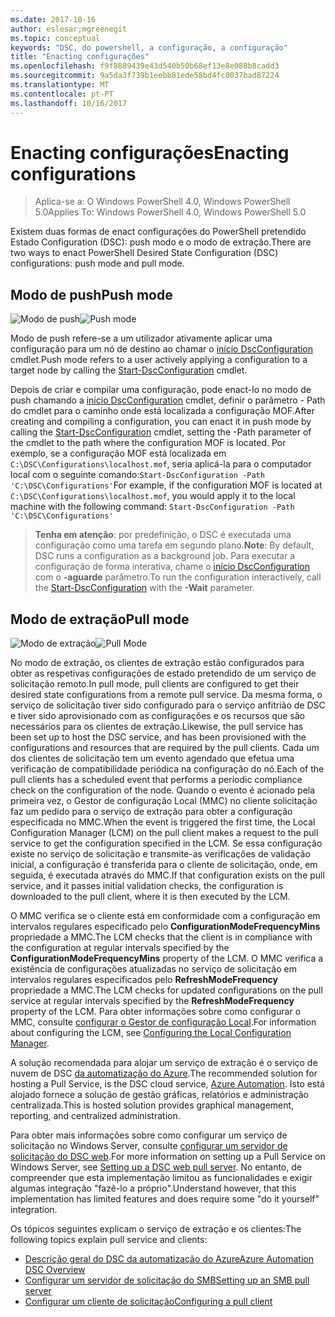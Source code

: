 ```yaml
---
ms.date: 2017-10-16
author: eslesar;mgreenegit
ms.topic: conceptual
keywords: "DSC, do powershell, a configuração, a configuração"
title: "Enacting configurações"
ms.openlocfilehash: f9f8889439e43d540b50b68ef13e8e088b8cadd3
ms.sourcegitcommit: 9a5da3f739b1eebb81ede58bd4fc8037bad87224
ms.translationtype: MT
ms.contentlocale: pt-PT
ms.lasthandoff: 10/16/2017
---
```

# <a name="enacting-configurations"></a><span data-ttu-id="d8d57-103">Enacting configurações</span><span class="sxs-lookup"><span data-stu-id="d8d57-103">Enacting configurations</span></span>

><span data-ttu-id="d8d57-104">Aplica-se a: O Windows PowerShell 4.0, Windows PowerShell 5.0</span><span class="sxs-lookup"><span data-stu-id="d8d57-104">Applies To: Windows PowerShell 4.0, Windows PowerShell 5.0</span></span>

<span data-ttu-id="d8d57-105">Existem duas formas de enact configurações do PowerShell pretendido Estado Configuration (DSC): push modo e o modo de extração.</span><span class="sxs-lookup"><span data-stu-id="d8d57-105">There are two ways to enact PowerShell Desired State Configuration (DSC) configurations: push mode and pull mode.</span></span>

## <a name="push-mode"></a><span data-ttu-id="d8d57-106">Modo de push</span><span class="sxs-lookup"><span data-stu-id="d8d57-106">Push mode</span></span>

<span data-ttu-id="d8d57-107">![Modo de push](images/pushModel.png "como push funciona do modo")</span><span class="sxs-lookup"><span data-stu-id="d8d57-107">![Push mode](images/pushModel.png "How push mode works")</span></span>

<span data-ttu-id="d8d57-108">Modo de push refere-se a um utilizador ativamente aplicar uma configuração para um nó de destino ao chamar o [início DscConfiguration](https://technet.microsoft.com/en-us/library/dn521623.aspx) cmdlet.</span><span class="sxs-lookup"><span data-stu-id="d8d57-108">Push mode refers to a user actively applying a configuration to a target node by calling the [Start-DscConfiguration](https://technet.microsoft.com/en-us/library/dn521623.aspx) cmdlet.</span></span>

<span data-ttu-id="d8d57-109">Depois de criar e compilar uma configuração, pode enact-lo no modo de push chamando a [início DscConfiguration](https://technet.microsoft.com/en-us/library/dn521623.aspx) cmdlet, definir o parâmetro - Path do cmdlet para o caminho onde está localizada a configuração MOF.</span><span class="sxs-lookup"><span data-stu-id="d8d57-109">After creating and compiling a configuration, you can enact it in push mode by calling the [Start-DscConfiguration](https://technet.microsoft.com/en-us/library/dn521623.aspx) cmdlet, setting the -Path parameter of the cmdlet to the path where the configuration MOF is located.</span></span>
<span data-ttu-id="d8d57-110">Por exemplo, se a configuração MOF está localizada em `C:\DSC\Configurations\localhost.mof`, seria aplicá-la para o computador local com o seguinte comando:`Start-DscConfiguration -Path 'C:\DSC\Configurations'`</span><span class="sxs-lookup"><span data-stu-id="d8d57-110">For example, if the configuration MOF is located at `C:\DSC\Configurations\localhost.mof`, you would apply it to the local machine with the following command: `Start-DscConfiguration -Path 'C:\DSC\Configurations'`</span></span>

> <span data-ttu-id="d8d57-111">__Tenha em atenção__: por predefinição, o DSC é executada uma configuração como uma tarefa em segundo plano.</span><span class="sxs-lookup"><span data-stu-id="d8d57-111">__Note__: By default, DSC runs a configuration as a background job.</span></span> <span data-ttu-id="d8d57-112">Para executar a configuração de forma interativa, chame o [início DscConfiguration](https://technet.microsoft.com/library/dn521623.aspx) com o __-aguarde__ parâmetro.</span><span class="sxs-lookup"><span data-stu-id="d8d57-112">To run the configuration interactively, call the [Start-DscConfiguration](https://technet.microsoft.com/library/dn521623.aspx) with the __-Wait__ parameter.</span></span>

## <a name="pull-mode"></a><span data-ttu-id="d8d57-113">Modo de extração</span><span class="sxs-lookup"><span data-stu-id="d8d57-113">Pull mode</span></span>

<span data-ttu-id="d8d57-114">![Modo de extração](images/pullModel.png "como funciona do modo de extração")</span><span class="sxs-lookup"><span data-stu-id="d8d57-114">![Pull Mode](images/pullModel.png "How pull mode works")</span></span>

<span data-ttu-id="d8d57-115">No modo de extração, os clientes de extração estão configurados para obter as respetivas configurações de estado pretendido de um serviço de solicitação remoto.</span><span class="sxs-lookup"><span data-stu-id="d8d57-115">In pull mode, pull clients are configured to get their desired state configurations from a remote pull service.</span></span>
<span data-ttu-id="d8d57-116">Da mesma forma, o serviço de solicitação tiver sido configurado para o serviço anfitrião de DSC e tiver sido aprovisionado com as configurações e os recursos que são necessários para os clientes de extração.</span><span class="sxs-lookup"><span data-stu-id="d8d57-116">Likewise, the pull service has been set up to host the DSC service, and has been provisioned with the configurations and resources that are required by the pull clients.</span></span>
<span data-ttu-id="d8d57-117">Cada um dos clientes de solicitação tem um evento agendado que efetua uma verificação de compatibilidade periódica na configuração do nó.</span><span class="sxs-lookup"><span data-stu-id="d8d57-117">Each of the pull clients has a scheduled event that performs a periodic compliance check on the configuration of the node.</span></span>
<span data-ttu-id="d8d57-118">Quando o evento é acionado pela primeira vez, o Gestor de configuração Local (MMC) no cliente solicitação faz um pedido para o serviço de extração para obter a configuração especificada no MMC.</span><span class="sxs-lookup"><span data-stu-id="d8d57-118">When the event is triggered the first time, the Local Configuration Manager (LCM) on the pull client makes a request to the pull service to get the configuration specified in the LCM.</span></span>
<span data-ttu-id="d8d57-119">Se essa configuração existe no serviço de solicitação e transmite-as verificações de validação inicial, a configuração é transferida para o cliente de solicitação, onde, em seguida, é executada através do MMC.</span><span class="sxs-lookup"><span data-stu-id="d8d57-119">If that configuration exists on the pull service, and it passes initial validation checks, the configuration is downloaded to the pull client, where it is then executed by the LCM.</span></span>

<span data-ttu-id="d8d57-120">O MMC verifica se o cliente está em conformidade com a configuração em intervalos regulares especificado pelo **ConfigurationModeFrequencyMins** propriedade a MMC.</span><span class="sxs-lookup"><span data-stu-id="d8d57-120">The LCM checks that the client is in compliance with the configuration at regular intervals specified by the **ConfigurationModeFrequencyMins** property of the LCM.</span></span>
<span data-ttu-id="d8d57-121">O MMC verifica a existência de configurações atualizadas no serviço de solicitação em intervalos regulares especificados pelo **RefreshModeFrequency** propriedade a MMC.</span><span class="sxs-lookup"><span data-stu-id="d8d57-121">The LCM checks for updated configurations on the pull service at regular intervals specified by the **RefreshModeFrequency** property of the LCM.</span></span>
<span data-ttu-id="d8d57-122">Para obter informações sobre como configurar o MMC, consulte [configurar o Gestor de configuração Local](metaConfig.md).</span><span class="sxs-lookup"><span data-stu-id="d8d57-122">For information about configuring the LCM, see [Configuring the Local Configuration Manager](metaConfig.md).</span></span>

<span data-ttu-id="d8d57-123">A solução recomendada para alojar um serviço de extração é o serviço de nuvem de DSC [da automatização do Azure](https://azure.microsoft.com/en-us/services/automation/).</span><span class="sxs-lookup"><span data-stu-id="d8d57-123">The recommended solution for hosting a Pull Service, is the DSC cloud service, [Azure Automation](https://azure.microsoft.com/en-us/services/automation/).</span></span>
<span data-ttu-id="d8d57-124">Isto está alojado fornece a solução de gestão gráficas, relatórios e administração centralizada.</span><span class="sxs-lookup"><span data-stu-id="d8d57-124">This is hosted solution provides graphical management, reporting, and centralized administration.</span></span>

<span data-ttu-id="d8d57-125">Para obter mais informações sobre como configurar um serviço de solicitação no Windows Server, consulte [configurar um servidor de solicitação do DSC web](pullServer.md).</span><span class="sxs-lookup"><span data-stu-id="d8d57-125">For more information on setting up a Pull Service on Windows Server, see [Setting up a DSC web pull server](pullServer.md).</span></span>
<span data-ttu-id="d8d57-126">No entanto, de compreender que esta implementação limitou as funcionalidades e exigir algumas integração "fazê-lo a próprio".</span><span class="sxs-lookup"><span data-stu-id="d8d57-126">Understand however, that this implementation has limited features and does require some "do it yourself" integration.</span></span>

<span data-ttu-id="d8d57-127">Os tópicos seguintes explicam o serviço de extração e os clientes:</span><span class="sxs-lookup"><span data-stu-id="d8d57-127">The following topics explain pull service and clients:</span></span>

- [<span data-ttu-id="d8d57-128">Descrição geral do DSC da automatização do Azure</span><span class="sxs-lookup"><span data-stu-id="d8d57-128">Azure Automation DSC Overview</span></span>](https://docs.microsoft.com/en-us/azure/automation/automation-dsc-overview)
- [<span data-ttu-id="d8d57-129">Configurar um servidor de solicitação do SMB</span><span class="sxs-lookup"><span data-stu-id="d8d57-129">Setting up an SMB pull server</span></span>](pullServerSMB.md)
- [<span data-ttu-id="d8d57-130">Configurar um cliente de solicitação</span><span class="sxs-lookup"><span data-stu-id="d8d57-130">Configuring a pull client</span></span>](pullClientConfigID.md)
